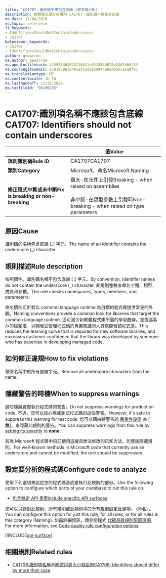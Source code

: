 ```yaml
---
title: 'CA1707：識別碼不應包含底線 (程式碼分析) '
description: 瞭解程式碼分析規則 CA1707：識別碼不應包含底線
ms.date: 11/04/2016
ms.topic: reference
f1_keywords:
- IdentifiersShouldNotContainUnderscores
- CA1707
helpviewer_keywords:
- CA1707
- IdentifiersShouldNotContainUnderscores
author: gewarren
ms.author: gewarren
ms.openlocfilehash: 445976363023118d11c69f856d078e2462d65f33
ms.sourcegitcommit: e301979e3049ce412d19b094c60ed95b316a8f8c
ms.translationtype: MT
ms.contentlocale: zh-TW
ms.lasthandoff: 12/16/2020
ms.locfileid: "98190295"
---
```

# <a name="ca1707-identifiers-should-not-contain-underscores"></a><span data-ttu-id="317de-103">CA1707:識別項名稱不應該包含底線</span><span class="sxs-lookup"><span data-stu-id="317de-103">CA1707: Identifiers should not contain underscores</span></span>

| | <span data-ttu-id="317de-104">值</span><span class="sxs-lookup"><span data-stu-id="317de-104">Value</span></span> |
|-|-|
| <span data-ttu-id="317de-105">**規則識別碼**</span><span class="sxs-lookup"><span data-stu-id="317de-105">**Rule ID**</span></span> |<span data-ttu-id="317de-106">CA1707</span><span class="sxs-lookup"><span data-stu-id="317de-106">CA1707</span></span>|
| <span data-ttu-id="317de-107">**類別**</span><span class="sxs-lookup"><span data-stu-id="317de-107">**Category**</span></span> |<span data-ttu-id="317de-108">Microsoft。命名</span><span class="sxs-lookup"><span data-stu-id="317de-108">Microsoft.Naming</span></span>|
| <span data-ttu-id="317de-109">**修正程式中斷或未中斷**</span><span class="sxs-lookup"><span data-stu-id="317de-109">**Fix is breaking or non-breaking**</span></span> |<span data-ttu-id="317de-110">重大-在元件上引發</span><span class="sxs-lookup"><span data-stu-id="317de-110">Breaking - when raised on assemblies</span></span><br/><br/><span data-ttu-id="317de-111">非中斷-在類型參數上引發時</span><span class="sxs-lookup"><span data-stu-id="317de-111">Non-breaking - when raised on type parameters</span></span>|

## <a name="cause"></a><span data-ttu-id="317de-112">原因</span><span class="sxs-lookup"><span data-stu-id="317de-112">Cause</span></span>

<span data-ttu-id="317de-113">識別碼的名稱包含底線 (\_) 字元。</span><span class="sxs-lookup"><span data-stu-id="317de-113">The name of an identifier contains the underscore (\_) character.</span></span>

## <a name="rule-description"></a><span data-ttu-id="317de-114">規則描述</span><span class="sxs-lookup"><span data-stu-id="317de-114">Rule description</span></span>

<span data-ttu-id="317de-115">依照慣例，識別碼名稱不包含底線 (\_) 字元。</span><span class="sxs-lookup"><span data-stu-id="317de-115">By convention, identifier names do not contain the underscore (\_) character.</span></span> <span data-ttu-id="317de-116">此規則會檢查命名空間、類型、成員和參數。</span><span class="sxs-lookup"><span data-stu-id="317de-116">The rule checks namespaces, types, members, and parameters.</span></span>

<span data-ttu-id="317de-117">命名慣例可針對以 common language runtime 為目標的程式庫提供常見的外觀。</span><span class="sxs-lookup"><span data-stu-id="317de-117">Naming conventions provide a common look for libraries that target the common language runtime.</span></span> <span data-ttu-id="317de-118">這可減少新軟體程式庫所需的學習曲線，並提高客戶的信賴度，以開發受管理程式碼的專業知識的人員來開發該程式庫。</span><span class="sxs-lookup"><span data-stu-id="317de-118">This reduces the learning curve that is required for new software libraries, and increases customer confidence that the library was developed by someone who has expertise in developing managed code.</span></span>

## <a name="how-to-fix-violations"></a><span data-ttu-id="317de-119">如何修正違規</span><span class="sxs-lookup"><span data-stu-id="317de-119">How to fix violations</span></span>

<span data-ttu-id="317de-120">移除名稱中的所有底線字元。</span><span class="sxs-lookup"><span data-stu-id="317de-120">Remove all underscore characters from the name.</span></span>

## <a name="when-to-suppress-warnings"></a><span data-ttu-id="317de-121">隱藏警告的時機</span><span class="sxs-lookup"><span data-stu-id="317de-121">When to suppress warnings</span></span>

<span data-ttu-id="317de-122">請勿隱藏實際執行程式碼的警告。</span><span class="sxs-lookup"><span data-stu-id="317de-122">Do not suppress warnings for production code.</span></span> <span data-ttu-id="317de-123">不過，您可以放心隱藏測試程式碼的這個警告。</span><span class="sxs-lookup"><span data-stu-id="317de-123">However, it's safe to suppress this warning for test code.</span></span> <span data-ttu-id="317de-124">您可以藉由將警告的 [嚴重性設定](../configuration-options.md#severity-level) 為 [ **無**]，來隱藏此規則的警告。</span><span class="sxs-lookup"><span data-stu-id="317de-124">You can suppress warnings from this rule by [setting its severity](../configuration-options.md#severity-level) to **none**.</span></span>

<span data-ttu-id="317de-125">若為 Microsoft 程式碼中目前使用底線且無法修改的已知方法，則應該隱藏規則。</span><span class="sxs-lookup"><span data-stu-id="317de-125">For well-known methods in Microsoft code that currently use an underscore and cannot be modified, the rule should be suppressed.</span></span>

## <a name="configure-code-to-analyze"></a><span data-ttu-id="317de-126">設定要分析的程式碼</span><span class="sxs-lookup"><span data-stu-id="317de-126">Configure code to analyze</span></span>

<span data-ttu-id="317de-127">使用下列選項來設定您的程式碼基底要執行此規則的部分。</span><span class="sxs-lookup"><span data-stu-id="317de-127">Use the following option to configure which parts of your codebase to run this rule on.</span></span>

- [<span data-ttu-id="317de-128">包含特定 API 表面</span><span class="sxs-lookup"><span data-stu-id="317de-128">Include specific API surfaces</span></span>](#include-specific-api-surfaces)

<span data-ttu-id="317de-129">您可以只針對此規則、所有規則或此類別中的所有規則設定此選項， (命名) 。</span><span class="sxs-lookup"><span data-stu-id="317de-129">You can configure this option for just this rule, for all rules, or for all rules in this category (Naming).</span></span> <span data-ttu-id="317de-130">如需詳細資訊，請參閱程式 [代碼品質規則配置選項](../code-quality-rule-options.md)。</span><span class="sxs-lookup"><span data-stu-id="317de-130">For more information, see [Code quality rule configuration options](../code-quality-rule-options.md).</span></span>

[!INCLUDE[api-surface](~/includes/code-analysis/api-surface.md)]

## <a name="related-rules"></a><span data-ttu-id="317de-131">相關規則</span><span class="sxs-lookup"><span data-stu-id="317de-131">Related rules</span></span>

- [<span data-ttu-id="317de-132">CA1708:識別項名稱不應該只靠大小寫區別</span><span class="sxs-lookup"><span data-stu-id="317de-132">CA1708: Identifiers should differ by more than case</span></span>](ca1708.md)
